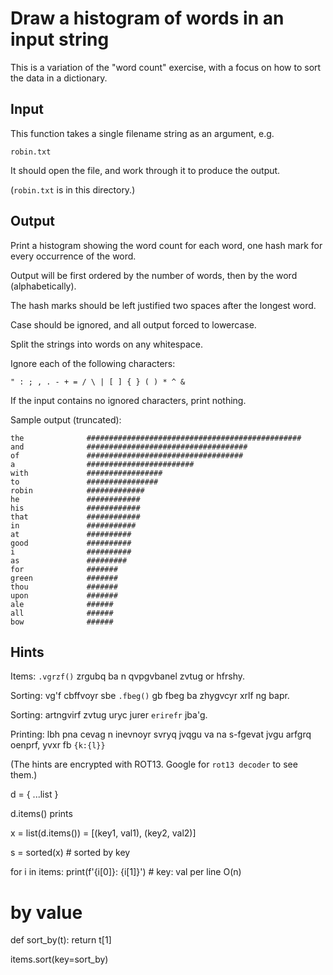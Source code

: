 # Draw a histogram of words in an input string

This is a variation of the "word count" exercise, with a focus on how to
sort the data in a dictionary.

## Input

This function takes a single filename string as an argument, e.g.

```
robin.txt
```

It should open the file, and work through it to produce the output.

(`robin.txt` is in this directory.)

## Output

Print a histogram showing the word count for each word, one hash mark
for every occurrence of the word.

Output will be first ordered by the number of words, then by the word
(alphabetically).

The hash marks should be left justified two spaces after the longest
word.

Case should be ignored, and all output forced to lowercase.

Split the strings into words on any whitespace.

Ignore each of the following characters:

```
" : ; , . - + = / \ | [ ] { } ( ) * ^ &
```

If the input contains no ignored characters, print nothing.

Sample output (truncated):

```
the              ################################################
and              ####################################
of               ###################################
a                ########################
with             #################
to               ################
robin            #############
he               ############
his              ############
that             ############
in               ###########
at               ##########
good             ##########
i                ##########
as               #########
for              #######
green            #######
thou             #######
upon             #######
ale              ######
all              ######
bow              ######
```

## Hints

Items: `.vgrzf()` zrgubq ba n qvpgvbanel zvtug or hfrshy.

Sorting: vg'f cbffvoyr sbe `.fbeg()` gb fbeg ba zhygvcyr xrlf ng bapr.

Sorting: artngvirf zvtug uryc jurer `erirefr` jba'g.

Printing: lbh pna cevag n inevnoyr svryq jvqgu va na s-fgevat jvgu
arfgrq oenprf, yvxr fb `{k:{l}}`

(The hints are encrypted with ROT13. Google for `rot13 decoder` to see
them.)

d = {
    ...list
}

d.items() prints

x = list(d.items()) = [(key1, val1), (key2, val2)]

s = sorted(x) # sorted by key

for i in items:
print(f'{i[0]}: {i[1]}') # key: val per line O(n)

# by value
def sort_by(t):
return t[1]

items.sort(key=sort_by)